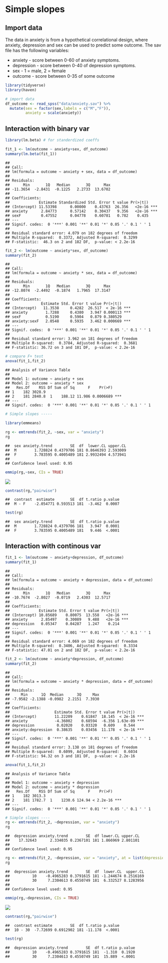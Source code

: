 Simple slopes
================

Import data
-----------

The data in anxiety is from a hypothetical correlational design, where anxiety, depression and sex can be used to predict some outcome.
The sav file has the following variables:

-   anxiety - score between 0-60 of anxiety symptoms.
-   depression - score between 0-40 of depression symptoms.
-   sex - 1 = male, 2 = female
-   outcome - score between 0-35 of some outcome

``` r
library(tidyverse)
library(haven)

# import data
df_outcome <- read_spss("data/anxiety.sav") %>% 
  mutate(sex = factor(sex,labels = c("M","F")),
         anxiety = scale(anxiety))
```

Interaction with binary var
---------------------------

``` r
library(lm.beta) # for standerdized coeffs

fit_1 <- lm(outcome ~ anxiety+sex, df_outcome)
summary(lm.beta(fit_1))
```

    ## 
    ## Call:
    ## lm(formula = outcome ~ anxiety + sex, data = df_outcome)
    ## 
    ## Residuals:
    ##      Min       1Q   Median       3Q      Max 
    ## -11.3654  -2.8431  -0.1225   2.2733  13.6702 
    ## 
    ## Coefficients:
    ##             Estimate Standardized Std. Error t value Pr(>|t|)    
    ## (Intercept) 11.53398      0.00000    0.43763  26.356   <2e-16 ***
    ## anxiety      2.84773      0.57142    0.30437   9.356   <2e-16 ***
    ## sexF         0.47552      0.04778    0.60781   0.782    0.435    
    ## ---
    ## Signif. codes:  0 '***' 0.001 '**' 0.01 '*' 0.05 '.' 0.1 ' ' 1
    ## 
    ## Residual standard error: 4.079 on 182 degrees of freedom
    ## Multiple R-squared:  0.3372, Adjusted R-squared:  0.3299 
    ## F-statistic:  46.3 on 2 and 182 DF,  p-value: < 2.2e-16

``` r
fit_2 <- lm(outcome ~ anxiety*sex, df_outcome)
summary(fit_2)
```

    ## 
    ## Call:
    ## lm(formula = outcome ~ anxiety * sex, data = df_outcome)
    ## 
    ## Residuals:
    ##      Min       1Q   Median       3Q      Max 
    ## -12.8074  -2.4492  -0.1874   1.7965  17.3147 
    ## 
    ## Coefficients:
    ##              Estimate Std. Error t value Pr(>|t|)    
    ## (Intercept)   11.3538     0.4282  26.517  < 2e-16 ***
    ## anxiety        1.7288     0.4380   3.947 0.000113 ***
    ## sexF           0.5190     0.5904   0.879 0.380529    
    ## anxiety:sexF   2.0548     0.5935   3.462 0.000669 ***
    ## ---
    ## Signif. codes:  0 '***' 0.001 '**' 0.01 '*' 0.05 '.' 0.1 ' ' 1
    ## 
    ## Residual standard error: 3.962 on 181 degrees of freedom
    ## Multiple R-squared:  0.3784, Adjusted R-squared:  0.3681 
    ## F-statistic: 36.72 on 3 and 181 DF,  p-value: < 2.2e-16

``` r
# compare F+ test
anova(fit_1,fit_2)
```

    ## Analysis of Variance Table
    ## 
    ## Model 1: outcome ~ anxiety + sex
    ## Model 2: outcome ~ anxiety * sex
    ##   Res.Df    RSS Df Sum of Sq      F    Pr(>F)    
    ## 1    182 3028.9                                  
    ## 2    181 2840.8  1    188.12 11.986 0.0006689 ***
    ## ---
    ## Signif. codes:  0 '***' 0.001 '**' 0.01 '*' 0.05 '.' 0.1 ' ' 1

``` r
# Simple slopes -----

library(emmeans)

rg <- emtrends(fit_2, ~sex, var = "anxiety")
rg
```

    ##  sex anxiety.trend        SE  df  lower.CL upper.CL
    ##  M        1.728824 0.4379706 181 0.8646393 2.593009
    ##  F        3.783595 0.4005489 181 2.9932494 4.573941
    ## 
    ## Confidence level used: 0.95

``` r
emmip(rg,~sex, CIs = TRUE)
```

![](doc/unnamed-chunk-2-1.png)

``` r
contrast(rg,"pairwise")
```

    ##  contrast  estimate       SE  df t.ratio p.value
    ##  M - F    -2.054771 0.593513 181  -3.462  0.0007

``` r
test(rg)
```

    ##  sex anxiety.trend        SE  df t.ratio p.value
    ##  M        1.728824 0.4379706 181   3.947  0.0001
    ##  F        3.783595 0.4005489 181   9.446  <.0001

Interaction with continous var
------------------------------

``` r
fit_1 <- lm(outcome ~ anxiety+depression, df_outcome)
summary(fit_1)
```

    ## 
    ## Call:
    ## lm(formula = outcome ~ anxiety + depression, data = df_outcome)
    ## 
    ## Residuals:
    ##      Min       1Q   Median       3Q      Max 
    ## -10.7674  -2.8027  -0.0719   2.4303  12.5717 
    ## 
    ## Coefficients:
    ##             Estimate Std. Error t value Pr(>|t|)    
    ## (Intercept) 10.85689    0.80075  13.558   <2e-16 ***
    ## anxiety      2.85497    0.30089   9.488   <2e-16 ***
    ## depression   0.05347    0.04287   1.247    0.214    
    ## ---
    ## Signif. codes:  0 '***' 0.001 '**' 0.01 '*' 0.05 '.' 0.1 ' ' 1
    ## 
    ## Residual standard error: 4.069 on 182 degrees of freedom
    ## Multiple R-squared:  0.3406, Adjusted R-squared:  0.3334 
    ## F-statistic: 47.01 on 2 and 182 DF,  p-value: < 2.2e-16

``` r
fit_2 <- lm(outcome ~ anxiety*depression, df_outcome)
summary(fit_2)
```

    ## 
    ## Call:
    ## lm(formula = outcome ~ anxiety * depression, data = df_outcome)
    ## 
    ## Residuals:
    ##     Min      1Q  Median      3Q     Max 
    ## -7.9582 -2.1388 -0.0982  2.2151  7.3930 
    ## 
    ## Coefficients:
    ##                    Estimate Std. Error t value Pr(>|t|)    
    ## (Intercept)        11.22209    0.61847  18.145  < 2e-16 ***
    ## anxiety            -4.36002    0.68594  -6.356 1.63e-09 ***
    ## depression          0.02020    0.03320   0.609    0.544    
    ## anxiety:depression  0.38635    0.03456  11.178  < 2e-16 ***
    ## ---
    ## Signif. codes:  0 '***' 0.001 '**' 0.01 '*' 0.05 '.' 0.1 ' ' 1
    ## 
    ## Residual standard error: 3.138 on 181 degrees of freedom
    ## Multiple R-squared:  0.6099, Adjusted R-squared:  0.6034 
    ## F-statistic: 94.32 on 3 and 181 DF,  p-value: < 2.2e-16

``` r
anova(fit_1,fit_2)
```

    ## Analysis of Variance Table
    ## 
    ## Model 1: outcome ~ anxiety + depression
    ## Model 2: outcome ~ anxiety * depression
    ##   Res.Df    RSS Df Sum of Sq      F    Pr(>F)    
    ## 1    182 3013.3                                  
    ## 2    181 1782.7  1    1230.6 124.94 < 2.2e-16 ***
    ## ---
    ## Signif. codes:  0 '***' 0.001 '**' 0.01 '*' 0.05 '.' 0.1 ' ' 1

``` r
# Simple slopes ----
rg <- emtrends(fit_2, ~depression, var = "anxiety")
rg
```

    ##  depression anxiety.trend        SE  df lower.CL upper.CL
    ##    17.32643      2.334035 0.2367101 181 1.866969 2.801101
    ## 
    ## Confidence level used: 0.95

``` r
rg <- emtrends(fit_2, ~depression, var = "anxiety", at = list(depression = c(10,30)))
rg
```

    ##  depression anxiety.trend        SE  df  lower.CL  upper.CL
    ##          10    -0.4965283 0.3791615 181 -1.244674 0.2516169
    ##          30     7.2304613 0.4550749 181  6.332527 8.1283956
    ## 
    ## Confidence level used: 0.95

``` r
emmip(rg,~depression, CIs = TRUE)
```

![](doc/unnamed-chunk-3-1.png)

``` r
contrast(rg,"pairwise")
```

    ##  contrast estimate        SE  df t.ratio p.value
    ##  10 - 30  -7.72699 0.6912902 181 -11.178  <.0001

``` r
test(rg)
```

    ##  depression anxiety.trend        SE  df t.ratio p.value
    ##          10    -0.4965283 0.3791615 181  -1.310  0.1920
    ##          30     7.2304613 0.4550749 181  15.889  <.0001
